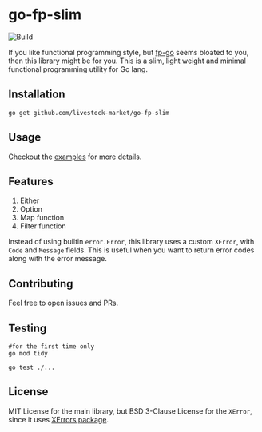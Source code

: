 # go-fp-slim

![Build](https://github.com/livestock-market/go-fp-slim/actions/workflows/build.yaml/badge.svg)

If you like functional programming style, but [fp-go](https://github.com/IBM/fp-go) seems bloated to you, then this library might be for you.
This is a slim, light weight and minimal functional programming utility for Go lang.

## Installation

```shell
go get github.com/livestock-market/go-fp-slim
```

## Usage

Checkout the [examples](./docs/examples.md) for more details.


## Features
1. Either
2. Option
3. Map function
4. Filter function

Instead of using builtin `error.Error`, this library uses a custom `XError`, with `Code` and `Message` fields.
This is useful when you want to return error codes along with the error message.

## Contributing
Feel free to open issues and PRs.

## Testing
```shell
#for the first time only
go mod tidy  

go test ./...
```

## License
MIT License for the main library, but BSD 3-Clause License for the `XError`, since it uses [XErrors package](https://pkg.go.dev/golang.org/x/xerrors).

